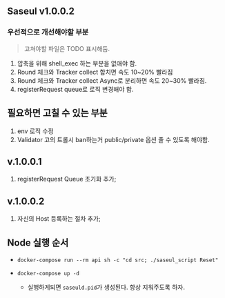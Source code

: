 ## Saseul v1.0.0.2


### 우선적으로 개선해야할 부분
> 고쳐야할 파일은 TODO 표시해둠.

1. 압축을 위해 shell_exec 하는 부분을 없애야 함.
1. Round 체크와 Tracker collect 합치면 속도 10~20% 빨라짐
1. Round 체크와 Tracker collect Async로 분리하면 속도 20~30% 빨라짐.
1. registerRequest queue로 로직 변경해야 함.

## 필요하면 고칠 수 있는 부분

1. env 로직 수정
1. Validator 고의 트롤시 ban하는거 public/private 옵션 줄 수 있도록 해야함. 


## v.1.0.0.1
1. registerRequest Queue 초기화 추가;

## v.1.0.0.2
1. 자신의 Host 등록하는 절차 추가;

## Node 실행 순서

* `docker-compose run --rm api sh -c "cd src; ./saseul_script Reset"`

* `docker-compose up -d`
  * 실행하게되면 `saseuld.pid`가 생성된다. 항상 지워주도록 하자.
